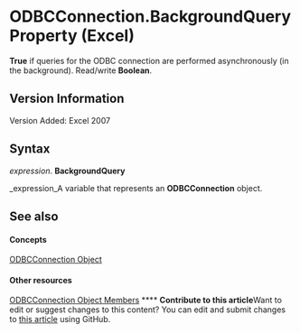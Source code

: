 
# ODBCConnection.BackgroundQuery Property (Excel)

 **True** if queries for the ODBC connection are performed asynchronously (in the background). Read/write **Boolean**.


## Version Information

Version Added: Excel 2007 


## Syntax

 _expression_. **BackgroundQuery**

 _expression_A variable that represents an  **ODBCConnection** object.


## See also


#### Concepts


 [ODBCConnection Object](b880ebec-15a4-5a3d-ef02-db73106db9c9.md)
#### Other resources


 [ODBCConnection Object Members](d13b91f3-a89f-7dd7-7a98-f1d952f3b047.md)
****   **Contribute to this article**Want to edit or suggest changes to this content? You can edit and submit changes to  [this article](https://github.com/jhershey00/VBA_Excel_Test/OpenXMLCon/articles/d7bd7700-791e-a414-3e4b-e05e6646589f.md) using GitHub.

